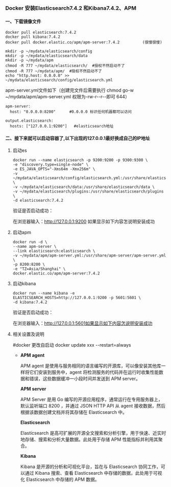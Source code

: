 ### **Docker 安装Elasticsearch7.4.2 和Kibana7.4.2、APM**

#### 一、下载镜像文件

```
docker pull elasticsearch:7.4.2
docker pull kibana:7.4.2
docker pull docker.elastic.co/apm/apm-server:7.4.2			(很慢很慢)
```

[^需要注意的是版本最好统一]: 

```
mkdir -p ~/mydata/elasticsearch/config
mkdir -p ~/mydata/elasticsearch/data
mkdir -p ~/mydata/apm
chmod -R 777 ~/mydata/elasticsearch/  #授权不然启动不了
chmod -R 777 ~/mydata/apm/  #授权不然启动不了
echo "http.host: 0.0.0.0" >> ~/mydata/elasticsearch/config/elasticsearch.yml
```

apm-server.yml文件如下（创建完文件后需要执行    chmod go-w ~/mydata/apm/apm-server.yml    权限为-rw-r--r--即可 644）

```
apm-server:
  host: "0.0.0.0:8200"      #0.0.0.0 标识任何机器都可以访问

output.elasticsearch:
  hosts: ["127.0.0.1:9200"]   #elasticsearch地址
```

#### 二、接下来就可以启动容器了,以下出现的127.0.0.1最好换成自己的IP地址

1. 启动es

   ```
   docker run --name elasticsearch -p 9200:9200 -p 9300:9300 \
   -e "discovery.type=single-node" \
   -e ES_JAVA_OPTS="-Xms64m -Xmx256m" \
   -v ~/mydata/elasticsearch/config/elasticsearch.yml:/usr/share/elasticsearch/config/elasticsearch.yml \
   -v ~/mydata/elasticsearch/data:/usr/share/elasticsearch/data \
   -v ~/mydata/elasticsearch/plugins:/usr/share/elasticsearch/plugins \
   -d elasticsearch:7.4.2
   ```

   验证是否启动成功：

   在浏览器输入：http://127.0.0.1:9200  如果显示如下内容怎说明安装成功

2. 启动apm

   ```
   docker run -d \
   --name apm-server \
   --link elasticsearch:elasticsearch \
   -v ~/mydata/apm/apm-server.yml:/usr/share/apm-server/apm-server.yml \
   -p 8200:8200 \
   -e "TZ=Asia/Shanghai" \
   docker.elastic.co/apm/apm-server:7.4.2
   ```

   

3. 启动kibana

   

   ```
   docker run --name kibana -e ELASTICSEARCH_HOSTS=http://127.0.0.1:9200 -p 5601:5601 \
   -d kibana:7.4.2
   ```

   验证是否启动成功：

   在浏览器输入：http://127.0.0.1:5601如果显示如下内容怎说明安装成功

4. 相关设置及说明

   #docker 更改自启动
   docker update xxx --restart=always

   - **APM agent**

     APM agent 是使用与服务相同的语言编写的开源库，可以像安装其他库一样将它们安装到服务中，agent 将检测服务的代码并在运行时收集性能数据和错误，这些数据缓冲一小段时间并发送到 APM server。

     **APM server**

     APM Server 是用 Go 编写的开源应用程序，通常运行在专用服务器上，默认监听端口 8200 ，并通过 JSON HTTP API 从 agent 接收数据，然后根据该数据创建文档并将其存储在 Elasticsearch 中。

     **Elasticsearch**

     Elasticsearch 是高可扩展的开源全文搜索和分析引擎，用于快速、近实时地存储、搜索和分析大量数据。此处用于存储 APM 性能指标并利用其聚合。

     **Kibana**

     Kibana 是开源的分析和可视化平台，旨在与 Elasticsearch 协同工作，可以通过 Kibana 搜索、查看 Elasticsearch 中存储的数据，此处用于可视化 Elasticsearch 中存储的 APM 数据。

   

